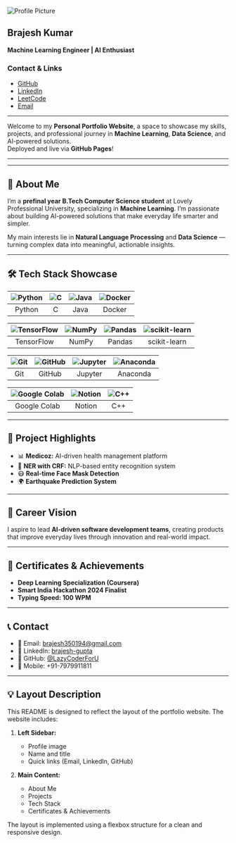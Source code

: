 ![Profile Picture](/portfolio/assets/images/profile.jpg)

## Brajesh Kumar  
**Machine Learning Engineer | AI Enthusiast**

### Contact & Links  
- [GitHub](https://github.com/LazyCoderForU)  
- [LinkedIn](https://www.linkedin.com/in/your-linkedin)  
- [LeetCode](https://leetcode.com/your-leetcode)  
- [Email](mailto:brajeshguptaa1@gmail.com)  

---

Welcome to my **Personal Portfolio Website**, a space to showcase my skills, projects, and professional journey in **Machine Learning**, **Data Science**, and AI-powered solutions.  
Deployed and live via **GitHub Pages**!

---
---

## 📌 About Me  

I’m a **prefinal year B.Tech Computer Science student** at Lovely Professional University, specializing in **Machine Learning**. I’m passionate about building AI-powered solutions that make everyday life smarter and simpler.

My main interests lie in **Natural Language Processing** and **Data Science** — turning complex data into meaningful, actionable insights.  

---

## 🛠️ Tech Stack Showcase  

| ![Python](/portfolio/assets/images/python.jpg) | ![C](/portfolio/assets/images/c.png) | ![Java](/portfolio/assets/images/java.png) | ![Docker](/portfolio/assets/images/docker.png) |  
|:----------------:|:--------------:|:-------------:|:----------------:|
| Python | C | Java | Docker |

| ![TensorFlow](/portfolio/assets/images/tensorflow.png) | ![NumPy](/portfolio/assets/images/numpy.png) | ![Pandas](/portfolio/assets/images/pandas.png) | ![scikit-learn](/portfolio/assets/images/sk%20learn.png) |
|:----------------:|:--------------:|:--------------:|:------------------:|
| TensorFlow | NumPy | Pandas | scikit-learn |

| ![Git](/portfolio/assets/images/git.png) | ![GitHub](/portfolio/assets/images/github.png) | ![Jupyter](/portfolio/assets/images/jupyter.png) | ![Anaconda](/portfolio/assets/images/anaconda.png) |
|:---------------:|:----------------:|:----------------:|:------------------:|
| Git | GitHub | Jupyter | Anaconda |

| ![Google Colab](/portfolio/assets/images/colab.png) | ![Notion](/portfolio/assets/images/notion.png) | ![C++](/portfolio/assets/images/ISO_C++_Logo.svg.png) |
|:-----------------:|:-----------------:|:----------------------:|
| Google Colab | Notion | C++ |

---

## 📂 Project Highlights  

- 📊 **Medicoz:** AI-driven health management platform  
- 📝 **NER with CRF:** NLP-based entity recognition system  
- 😷 **Real-time Face Mask Detection**  
- 🌍 **Earthquake Prediction System**

---

## 🚀 Career Vision  

I aspire to lead **AI-driven software development teams**, creating products that improve everyday lives through innovation and real-world impact.

---

## 📜 Certificates & Achievements  

- **Deep Learning Specialization (Coursera)**  
- **Smart India Hackathon 2024 Finalist**  
- **Typing Speed: 100 WPM**

---

## 📞 Contact  

- 📧 Email: [brajesh350194@gmail.com](mailto:brajesh350194@gmail.com)  
- 💼 LinkedIn: [brajesh-gupta](https://linkedin.com/in/brajesh-gupta)  
- 🐙 GitHub: [@LazyCoderForU](https://github.com/LazyCoderForU)  
- 📱 Mobile: +91-7979911811  

---

## 💡 Layout Description  

This README is designed to reflect the layout of the portfolio website. The website includes:  
1. **Left Sidebar:**  
   - Profile image  
   - Name and title  
   - Quick links (Email, LinkedIn, GitHub)  

2. **Main Content:**  
   - About Me  
   - Projects  
   - Tech Stack  
   - Certificates & Achievements  

The layout is implemented using a flexbox structure for a clean and responsive design.

